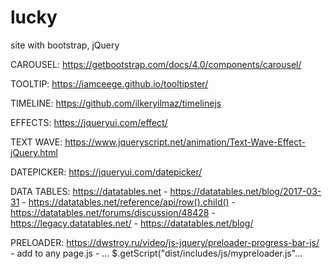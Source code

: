 # lucky
site with bootstrap, jQuery

CAROUSEL:
https://getbootstrap.com/docs/4.0/components/carousel/

TOOLTIP:
https://iamceege.github.io/tooltipster/

TIMELINE:
https://github.com/ilkeryilmaz/timelinejs

EFFECTS:
https://jqueryui.com/effect/

TEXT WAVE:
https://www.jqueryscript.net/animation/Text-Wave-Effect-jQuery.html

DATEPICKER:
https://jqueryui.com/datepicker/

DATA TABLES:
https://datatables.net
    - https://datatables.net/blog/2017-03-31
    - https://datatables.net/reference/api/row().child()
    - https://datatables.net/forums/discussion/48428
    - https://legacy.datatables.net/
    - https://datatables.net/blog/

PRELOADER:
https://dwstroy.ru/video/js-jquery/preloader-progress-bar-js/
    - add to any page.js - ... $.getScript("dist/includes/js/mypreloader.js"...